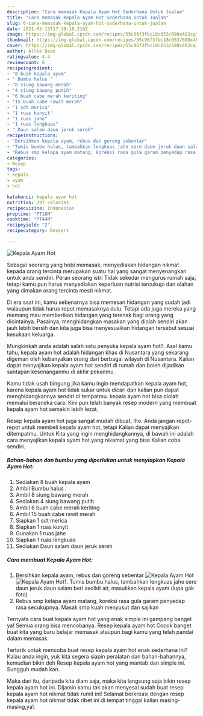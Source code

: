 ```yaml
---
description: "Cara memasak Kepala Ayam Hot Sederhana Untuk Jualan"
title: "Cara memasak Kepala Ayam Hot Sederhana Untuk Jualan"
slug: 6-cara-memasak-kepala-ayam-hot-sederhana-untuk-jualan
date: 2021-03-15T17:38:18.216Z
image: https://img-global.cpcdn.com/recipes/55c96f3fbc18c653/680x482cq70/kepala-ayam-hot-foto-resep-utama.jpg
thumbnail: https://img-global.cpcdn.com/recipes/55c96f3fbc18c653/680x482cq70/kepala-ayam-hot-foto-resep-utama.jpg
cover: https://img-global.cpcdn.com/recipes/55c96f3fbc18c653/680x482cq70/kepala-ayam-hot-foto-resep-utama.jpg
author: Allie Dean
ratingvalue: 4.4
reviewcount: 6
recipeingredient:
- "8 buah kepala ayam"
- " Bumbu halus "
- "8 siung bawang merah"
- "4 siung bawang putih"
- "6 buah cabe merah keriting"
- "15 buah cabe rawit merah"
- "1 sdt merica"
- "1 ruas kunyit"
- "1 ruas jahe"
- "1 ruas lengkuas"
- " Daun salam daun jeruk sereh"
recipeinstructions:
- "Bersihkan kepala ayam, rebus dan goreng sebentar"
- "Tumis bumbu halus, tambahkan lengkuas jahe sere daun jeruk daun salam beri sedikit air, masukkan kepala ayam (lupa gak foto)"
- "Rebus smp kelapa ayam matang, koreksi rasa gula garam penyedap rasa secukupnya. Masak smp kuah menyusut dan sajikan"
categories:
- Resep
tags:
- kepala
- ayam
- hot

katakunci: kepala ayam hot 
nutrition: 297 calories
recipecuisine: Indonesian
preptime: "PT18M"
cooktime: "PT44M"
recipeyield: "2"
recipecategory: Dessert

---
```



![Kepala Ayam Hot](https://img-global.cpcdn.com/recipes/55c96f3fbc18c653/680x482cq70/kepala-ayam-hot-foto-resep-utama.jpg)

Sebagai seorang yang hobi memasak, menyediakan hidangan nikmat kepada orang tercinta merupakan suatu hal yang sangat menyenangkan untuk anda sendiri. Peran seorang istri Tidak sekedar mengurus rumah saja, tetapi kamu pun harus menyediakan keperluan nutrisi tercukupi dan olahan yang dimakan orang tercinta mesti nikmat.

Di era  saat ini, kamu sebenarnya bisa memesan hidangan yang sudah jadi walaupun tidak harus repot memasaknya dulu. Tetapi ada juga mereka yang memang mau memberikan hidangan yang terenak bagi orang yang dicintainya. Pasalnya, menghidangkan masakan yang diolah sendiri akan jauh lebih bersih dan kita juga bisa menyesuaikan hidangan tersebut sesuai kesukaan keluarga. 



Mungkinkah anda adalah salah satu penyuka kepala ayam hot?. Asal kamu tahu, kepala ayam hot adalah hidangan khas di Nusantara yang sekarang digemari oleh kebanyakan orang dari berbagai wilayah di Nusantara. Kalian dapat menyajikan kepala ayam hot sendiri di rumah dan boleh dijadikan santapan kesenanganmu di akhir pekanmu.

Kamu tidak usah bingung jika kamu ingin mendapatkan kepala ayam hot, karena kepala ayam hot tidak sukar untuk dicari dan kalian pun dapat menghidangkannya sendiri di tempatmu. kepala ayam hot bisa diolah memalui beraneka cara. Kini pun telah banyak resep modern yang membuat kepala ayam hot semakin lebih lezat.

Resep kepala ayam hot juga sangat mudah dibuat, lho. Anda jangan repot-repot untuk membeli kepala ayam hot, tetapi Kalian dapat menyajikan ditempatmu. Untuk Kita yang ingin menghidangkannya, di bawah ini adalah cara menyajikan kepala ayam hot yang nikamat yang bisa Kalian coba sendiri.

<!--inarticleads1-->

##### Bahan-bahan dan bumbu yang diperlukan untuk menyiapkan Kepala Ayam Hot:

1. Sediakan 8 buah kepala ayam
1. Ambil  Bumbu halus :
1. Ambil 8 siung bawang merah
1. Sediakan 4 siung bawang putih
1. Ambil 6 buah cabe merah keriting
1. Ambil 15 buah cabe rawit merah
1. Siapkan 1 sdt merica
1. Siapkan 1 ruas kunyit
1. Gunakan 1 ruas jahe
1. Siapkan 1 ruas lengkuas
1. Sediakan  Daun salam daun jeruk sereh




<!--inarticleads2-->

##### Cara membuat Kepala Ayam Hot:

1. Bersihkan kepala ayam, rebus dan goreng sebentar
<img src="https://img-global.cpcdn.com/steps/5791e45807c2ac0f/160x128cq70/kepala-ayam-hot-langkah-memasak-1-foto.jpg" alt="Kepala Ayam Hot"><img src="https://img-global.cpcdn.com/steps/d247c6ab67e499df/160x128cq70/kepala-ayam-hot-langkah-memasak-1-foto.jpg" alt="Kepala Ayam Hot">1. Tumis bumbu halus, tambahkan lengkuas jahe sere daun jeruk daun salam beri sedikit air, masukkan kepala ayam (lupa gak foto)
1. Rebus smp kelapa ayam matang, koreksi rasa gula garam penyedap rasa secukupnya. Masak smp kuah menyusut dan sajikan




Ternyata cara buat kepala ayam hot yang enak simple ini gampang banget ya! Semua orang bisa mencobanya. Resep kepala ayam hot Cocok banget buat kita yang baru belajar memasak ataupun bagi kamu yang telah pandai dalam memasak.

Tertarik untuk mencoba buat resep kepala ayam hot enak sederhana ini? Kalau anda ingin, yuk kita segera siapin peralatan dan bahan-bahannya, kemudian bikin deh Resep kepala ayam hot yang mantab dan simple ini. Sungguh mudah kan. 

Maka dari itu, daripada kita diam saja, maka kita langsung saja bikin resep kepala ayam hot ini. Dijamin kamu tak akan menyesal sudah buat resep kepala ayam hot nikmat tidak rumit ini! Selamat berkreasi dengan resep kepala ayam hot nikmat tidak ribet ini di tempat tinggal kalian masing-masing,ya!.

